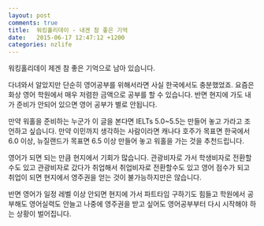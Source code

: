 ```yaml
---
layout: post
comments: true
title:  워킹홀리데이 - 내겐 참 좋은 기억
date:   2015-06-17 12:47:12 +1200
categories: nzlife
---
```


워킹홀리데이 제겐 참 좋은 기억으로 남아 있습니다.

다녀와서 알았지만 단순히 영어공부를 위해서라면 사실 한국에서도 충분했었죠.
요즘은 화상 영어 학원에서 매우 저렴한 금액으로 공부를 할 수 있습니다.
반면 현지에 가도 내가 준비가 안되어 있으면 영어 공부가 별로 안됩니다.

만약 워홀을 준비하는 누군가 이 글을 본다면 IELTs 5.0~5.5는 만들어 놓고 가라고 조언하고 싶습니다. 
만약 이민까지 생각하는 사람이라면 캐나다 호주가 목표면 한국에서 6.0 이상, 뉴질랜드가 목표면 6.5 이상 만들어 놓고 워홀을 가는 것을 추천드립니다.

영어가 되면 되는 만큼 현지에서 기회가 많습니다.
관광비자로 가서 학생비자로 전환할수도 있고
관광비자로 갔다가 취업해서 취업비자로 전환할수도 있고
영어 점수가 되고 취업이 되면 현지에서 영주권을 얻는 것이 불가능하지만은 않습니다.

반면 영어가 일정 레벨 이상 안되면
현지에 가서 파트타임 구하기도 힘들고
학원에서 공부해도 영어실력도 안늘고
나중에 영주권을 받고 싶어도 영어공부부터 다시 시작해야 하는 상황이 벌어집니다.
